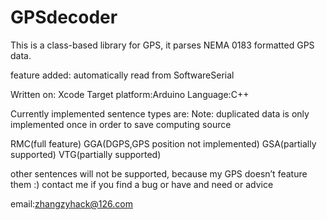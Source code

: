 GPSdecoder
==========
This is a class-based library for GPS, it parses NEMA 0183 formatted GPS data.


feature added: automatically read from SoftwareSerial

Written on: Xcode
Target platform:Arduino
Language:C++


Currently implemented sentence types are:
Note: duplicated data is only implemented once in order to save computing source

RMC(full feature)
GGA(DGPS,GPS position not implemented)
GSA(partially supported)
VTG(partially supported)

other sentences will not be supported, because my GPS doesn’t feature them :)
contact me if you find a bug or have and need or advice

email:zhangzyhack@126.com
